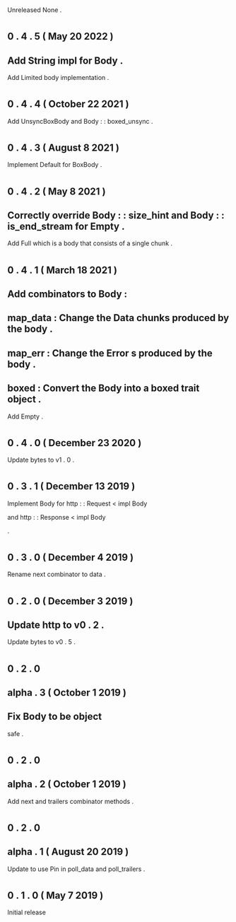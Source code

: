 #
Unreleased
None
.
#
0
.
4
.
5
(
May
20
2022
)
-
Add
String
impl
for
Body
.
-
Add
Limited
body
implementation
.
#
0
.
4
.
4
(
October
22
2021
)
-
Add
UnsyncBoxBody
and
Body
:
:
boxed_unsync
.
#
0
.
4
.
3
(
August
8
2021
)
-
Implement
Default
for
BoxBody
.
#
0
.
4
.
2
(
May
8
2021
)
-
Correctly
override
Body
:
:
size_hint
and
Body
:
:
is_end_stream
for
Empty
.
-
Add
Full
which
is
a
body
that
consists
of
a
single
chunk
.
#
0
.
4
.
1
(
March
18
2021
)
-
Add
combinators
to
Body
:
-
map_data
:
Change
the
Data
chunks
produced
by
the
body
.
-
map_err
:
Change
the
Error
s
produced
by
the
body
.
-
boxed
:
Convert
the
Body
into
a
boxed
trait
object
.
-
Add
Empty
.
#
0
.
4
.
0
(
December
23
2020
)
-
Update
bytes
to
v1
.
0
.
#
0
.
3
.
1
(
December
13
2019
)
-
Implement
Body
for
http
:
:
Request
<
impl
Body
>
and
http
:
:
Response
<
impl
Body
>
.
#
0
.
3
.
0
(
December
4
2019
)
-
Rename
next
combinator
to
data
.
#
0
.
2
.
0
(
December
3
2019
)
-
Update
http
to
v0
.
2
.
-
Update
bytes
to
v0
.
5
.
#
0
.
2
.
0
-
alpha
.
3
(
October
1
2019
)
-
Fix
Body
to
be
object
-
safe
.
#
0
.
2
.
0
-
alpha
.
2
(
October
1
2019
)
-
Add
next
and
trailers
combinator
methods
.
#
0
.
2
.
0
-
alpha
.
1
(
August
20
2019
)
-
Update
to
use
Pin
in
poll_data
and
poll_trailers
.
#
0
.
1
.
0
(
May
7
2019
)
-
Initial
release
